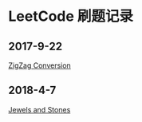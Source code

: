 # LeetCode 刷题记录
## 2017-9-22 
[ZigZag Conversion](https://leetcode.com/problems/zigzag-conversion/description/)
## 2018-4-7 
[Jewels and Stones](https://leetcode-cn.com/problems/jewels-and-stones/description//)
